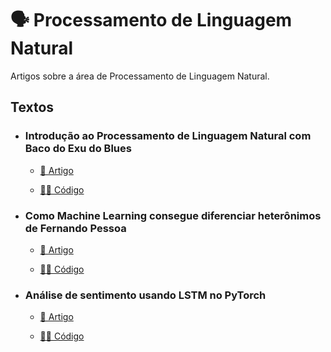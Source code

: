 # 🗣 Processamento de Linguagem Natural

Artigos sobre a área de Processamento de Linguagem Natural.

## Textos

- ### Introdução ao Processamento de Linguagem Natural com Baco do Exu do Blues
  - [📑 Artigo](https://medium.com/turing-talks/introdu%C3%A7%C3%A3o-ao-processamento-de-linguagem-natural-com-baco-exu-do-blues-17cbb7404258)

  - [👩‍💻 Código](Introducao/)

- ### Como Machine Learning consegue diferenciar heterônimos de Fernando Pessoa
  - [📑 Artigo](https://medium.com/turing-talks/como-machine-learning-consegue-diferenciar-heter%C3%B4nimos-de-fernando-pessoa-156d0d52a478)

  - [👩‍💻 Código](https://github.com/GrupoTuringCodes/fernando-pessoa)

- ### Análise de sentimento usando LSTM no PyTorch
  - [📑 Artigo](https://medium.com/turing-talks/an%C3%A1lise-de-sentimento-usando-lstm-no-pytorch-d90f001eb9d7)

  - [👩‍💻 Código](https://github.com/piEsposito/nlp-sentiment-analysis-turing-talks)